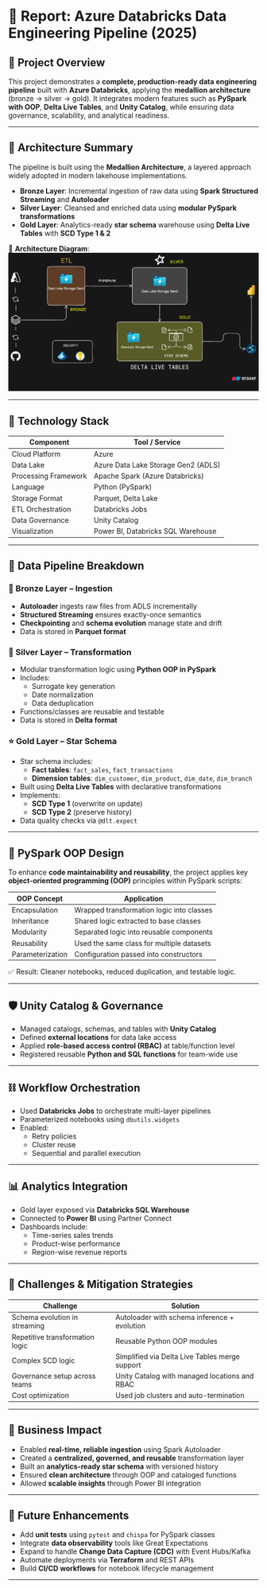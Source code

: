 # 📘 Report: Azure Databricks Data Engineering Pipeline (2025)

## 🚀 Project Overview

This project demonstrates a **complete, production-ready data engineering pipeline** built with **Azure Databricks**, applying the **medallion architecture** (bronze → silver → gold). It integrates modern features such as **PySpark with OOP**, **Delta Live Tables**, and **Unity Catalog**, while ensuring data governance, scalability, and analytical readiness.

---

## 🧱 Architecture Summary

The pipeline is built using the **Medallion Architecture**, a layered approach widely adopted in modern lakehouse implementations.

- **Bronze Layer**: Incremental ingestion of raw data using **Spark Structured Streaming** and **Autoloader**
- **Silver Layer**: Cleansed and enriched data using **modular PySpark transformations**
- **Gold Layer**: Analytics-ready **star schema** warehouse using **Delta Live Tables** with **SCD Type 1 & 2**

📌 **Architecture Diagram**:  
![Architecture Diagram](https://github.com/shubhamsahu03/azure-databricks-medallion-pipeline/blob/main/architecture_design.png)

---

## 🔧 Technology Stack

| Component             | Tool / Service                          |
|-----------------------|------------------------------------------|
| Cloud Platform        | Azure                                    |
| Data Lake             | Azure Data Lake Storage Gen2 (ADLS)      |
| Processing Framework  | Apache Spark (Azure Databricks)          |
| Language              | Python (PySpark)                         |
| Storage Format        | Parquet, Delta Lake                      |
| ETL Orchestration     | Databricks Jobs                          |
| Data Governance       | Unity Catalog                            |
| Visualization         | Power BI, Databricks SQL Warehouse       |

---

## 🔄 Data Pipeline Breakdown

### 🔹 Bronze Layer – Ingestion
- **Autoloader** ingests raw files from ADLS incrementally
- **Structured Streaming** ensures exactly-once semantics
- **Checkpointing** and **schema evolution** manage state and drift
- Data is stored in **Parquet format**

### 🔸 Silver Layer – Transformation
- Modular transformation logic using **Python OOP in PySpark**
- Includes:
  - Surrogate key generation
  - Date normalization
  - Data deduplication
- Functions/classes are reusable and testable
- Data is stored in **Delta format**

### ⭐ Gold Layer – Star Schema
- Star schema includes:
  - **Fact tables**: `fact_sales`, `fact_transactions`
  - **Dimension tables**: `dim_customer`, `dim_product`, `dim_date`, `dim_branch`
- Built using **Delta Live Tables** with declarative transformations
- Implements:
  - **SCD Type 1** (overwrite on update)
  - **SCD Type 2** (preserve history)
- Data quality checks via `@dlt.expect`

---

## 🐍 PySpark OOP Design

To enhance **code maintainability and reusability**, the project applies key **object-oriented programming (OOP)** principles within PySpark scripts:

| OOP Concept   | Application                                |
|---------------|---------------------------------------------|
| Encapsulation | Wrapped transformation logic into classes  |
| Inheritance   | Shared logic extracted to base classes      |
| Modularity    | Separated logic into reusable components    |
| Reusability   | Used the same class for multiple datasets   |
| Parameterization | Configuration passed into constructors  |

✅ Result: Cleaner notebooks, reduced duplication, and testable logic.

---

## 🛡️ Unity Catalog & Governance

- Managed catalogs, schemas, and tables with **Unity Catalog**
- Defined **external locations** for data lake access
- Applied **role-based access control (RBAC)** at table/function level
- Registered reusable **Python and SQL functions** for team-wide use

---

## ⛓️ Workflow Orchestration

- Used **Databricks Jobs** to orchestrate multi-layer pipelines
- Parameterized notebooks using `dbutils.widgets`
- Enabled:
  - Retry policies
  - Cluster reuse
  - Sequential and parallel execution

---

## 📊 Analytics Integration

- Gold layer exposed via **Databricks SQL Warehouse**
- Connected to **Power BI** using Partner Connect
- Dashboards include:
  - Time-series sales trends
  - Product-wise performance
  - Region-wise revenue reports

---

## 🚧 Challenges & Mitigation Strategies

| Challenge                        | Solution |
|----------------------------------|----------|
| Schema evolution in streaming   | Autoloader with schema inference + evolution |
| Repetitive transformation logic | Reusable Python OOP modules |
| Complex SCD logic               | Simplified via Delta Live Tables merge support |
| Governance setup across teams  | Unity Catalog with managed locations and RBAC |
| Cost optimization               | Used job clusters and auto-termination |

---

## 💼 Business Impact

- Enabled **real-time, reliable ingestion** using Spark Autoloader
- Created a **centralized, governed, and reusable** transformation layer
- Built an **analytics-ready star schema** with versioned history
- Ensured **clean architecture** through OOP and cataloged functions
- Allowed **scalable insights** through Power BI integration

---

## 🔮 Future Enhancements

- Add **unit tests** using `pytest` and `chispa` for PySpark classes
- Integrate **data observability** tools like Great Expectations
- Expand to handle **Change Data Capture (CDC)** with Event Hubs/Kafka
- Automate deployments via **Terraform** and REST APIs
- Build **CI/CD workflows** for notebook lifecycle management

---

